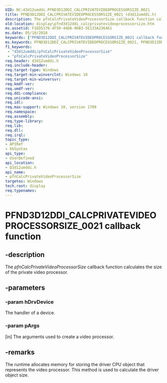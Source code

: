 ```yaml
---
UID: NC:d3d12umddi.PFND3D12DDI_CALCPRIVATEVIDEOPROCESSORSIZE_0021
title: PFND3D12DDI_CALCPRIVATEVIDEOPROCESSORSIZE_0021 (d3d12umddi.h)
description: The pfnCalcPrivateVideoProcessorSize callback function calculates the size of the private video processor.
old-location: display\pfnd3d12ddi_calcprivatevideoprocessorsize.htm
ms.assetid: F1ED5176-4F50-44DA-96B3-5E133A236461
ms.date: 05/10/2018
keywords: ["PFND3D12DDI_CALCPRIVATEVIDEOPROCESSORSIZE_0021 callback function"]
ms.keywords: PFND3D12DDI_CALCPRIVATEVIDEOPROCESSORSIZE_0021, PFND3D12DDI_CALCPRIVATEVIDEOPROCESSORSIZE_0021 callback, d3d12umddi/pfnCalcPrivateVideoProcessorSize, display.pfnd3d12ddi_calcprivatevideoprocessorsize, pfnCalcPrivateVideoProcessorSize, pfnCalcPrivateVideoProcessorSize callback function [Display Devices]
f1_keywords:
 - "d3d12umddi/pfnCalcPrivateVideoProcessorSize"
 - "pfnCalcPrivateVideoProcessorSize"
req.header: d3d12umddi.h
req.include-header:
req.target-type: Windows
req.target-min-winverclnt: Windows 10
req.target-min-winversvr:
req.kmdf-ver:
req.umdf-ver:
req.ddi-compliance:
req.unicode-ansi:
req.idl:
req.max-support: Windows 10, version 1709
req.namespace:
req.assembly:
req.type-library:
req.lib:
req.dll:
req.irql:
topic_type:
- APIRef
- kbSyntax
api_type:
- UserDefined
api_location:
- D3d12umddi.h
api_name:
- pfnCalcPrivateVideoProcessorSize
targetos: Windows
tech.root: display
req.typenames: 
---
```


# PFND3D12DDI_CALCPRIVATEVIDEOPROCESSORSIZE_0021 callback function


## -description


The <i>pfnCalcPrivateVideoProcessorSize</i> callback function calculates the size of the private video processor.


## -parameters




### -param hDrvDevice

The handler of a device.


### -param pArgs 
[in]
The arguments used to create a video processor.


## -remarks



The  runtime allocates memory for storing the driver CPU object that represents the video processor.  This method is used to calculate the driver object size.



